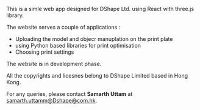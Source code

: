 This is a simle web app designed for DShape Ltd. using React with three.js library. 

The website serves a couple of applications : 


  - Uploading the model and objecr manuplation on the print plate
  - using Python based libraries for print optimisation 
  - Choosing print settings 


  The website is in development phase. 
  
  All the copyrights and licesnes belong to DShape Limited based in Hong Kong. 

For any queries, please contact **Samarth Uttam** at [samarth.uttamm@Dshape@com.hk](mailto:samarth.uttamm@Dshape@com.hk).
